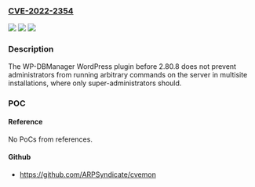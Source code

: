### [CVE-2022-2354](https://cve.mitre.org/cgi-bin/cvename.cgi?name=CVE-2022-2354)
![](https://img.shields.io/static/v1?label=Product&message=WP-DBManager&color=blue)
![](https://img.shields.io/static/v1?label=Version&message=2.80.8%3C%202.80.8%20&color=brighgreen)
![](https://img.shields.io/static/v1?label=Vulnerability&message=CWE-94%20Improper%20Control%20of%20Generation%20of%20Code%20('Code%20Injection')&color=brighgreen)

### Description

The WP-DBManager WordPress plugin before 2.80.8 does not prevent administrators from running arbitrary commands on the server in multisite installations, where only super-administrators should.

### POC

#### Reference
No PoCs from references.

#### Github
- https://github.com/ARPSyndicate/cvemon

